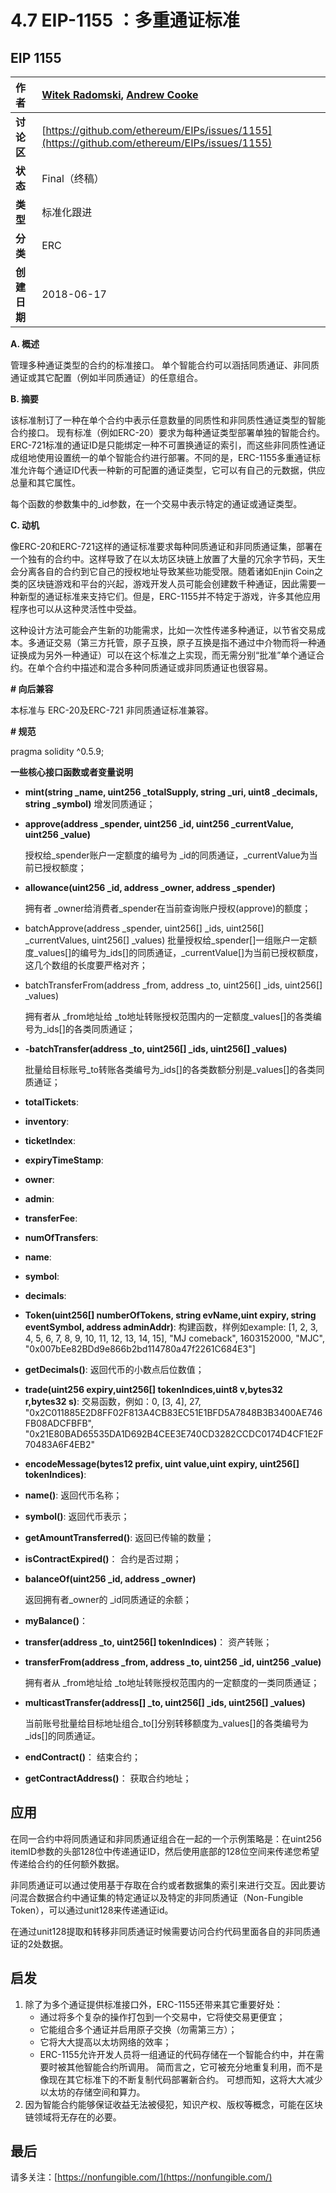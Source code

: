 # 4.7 EIP-1155 ：多重通证标准

## EIP 1155

| **作者** | [Witek Radomski](mailto:witek@enjin.com), [Andrew Cooke](mailto:andrew@enjin.com) |
| :--- | :--- |
| **讨论区** | [https://github.com/ethereum/EIPs/issues/1155](https://github.com/ethereum/EIPs/issues/1155) |
| **状态** | Final（终稿） |
| **类型** | 标准化跟进 |
| **分类** | ERC |
| **创建日期** | 2018-06-17 |

**A. 概述**

管理多种通证类型的合约的标准接口。 单个智能合约可以涵括同质通证、非同质通证或其它配置（例如半同质通证）的任意组合。

**B. 摘要**

该标准制订了一种在单个合约中表示任意数量的同质性和非同质性通证类型的智能合约接口。 现有标准（例如ERC-20）要求为每种通证类型部署单独的智能合约。ERC-721标准的通证ID是只能绑定一种不可置换通证的索引，而这些非同质性通证成组地使用设置统一的单个智能合约进行部署。不同的是，ERC-1155多重通证标准允许每个通证ID代表一种新的可配置的通证类型，它可以有自己的元数据，供应总量和其它属性。

每个函数的参数集中的\_id参数，在一个交易中表示特定的通证或通证类型。

**C. 动机**

像ERC-20和ERC-721这样的通证标准要求每种同质通证和非同质通证集，部署在一个独有的合约中。这样导致了在以太坊区块链上放置了大量的冗余字节码，天生会分离各自的合约到它自己的授权地址导致某些功能受限。随着诸如Enjin Coin之类的区块链游戏和平台的兴起，游戏开发人员可能会创建数千种通证，因此需要一种新型的通证标准来支持它们。但是，ERC-1155并不特定于游戏，许多其他应用程序也可以从这种灵活性中受益。

这种设计方法可能会产生新的功能需求，比如一次性传递多种通证，以节省交易成本。多通证交易（第三方托管，原子互换，原子互换是指不通过中介物而将一种通证换成为另外一种通证）可以在这个标准之上实现，而无需分别“批准”单个通证合约。在单个合约中描述和混合多种同质通证或非同质通证也很容易。

**\# 向后兼容**

本标准与 ERC-20及ERC-721 非同质通证标准兼容。

**\# 规范**

pragma solidity ^0.5.9;

**一些核心接口函数或者变量说明**

* **mint\(string \_name, uint256 \_totalSupply, string \_uri, uint8 \_decimals, string \_symbol\)**   增发同质通证；
* **approve\(address \_spender, uint256 \_id, uint256 \_currentValue, uint256 \_value\)**

  授权给\_spender账户一定额度的编号为 \_id的同质通证，\_currentValue为当前已授权额度；

* **allowance\(uint256 \_id, address \_owner, address \_spender\)**

  拥有者 \_owner给消费者\_spender在当前查询账户授权\(approve\)的额度；

* batchApprove\(address \_spender, uint256\[\] \_ids, uint256\[\] \_currentValues, uint256\[\] \_values\) 批量授权给\_spender\[\]一组账户一定额度\_values\[\]的编号为\_ids\[\]的同质通证，\_currentValue\[\]为当前已授权额度，这几个数组的长度要严格对齐；
* batchTransferFrom\(address \_from, address \_to, uint256\[\] \_ids, uint256\[\] \_values\)

  拥有者从 \_from地址给 \_to地址转账授权范围内的一定额度\_values\[\]的各类编号为\_ids\[\]的各类同质通证；

* **-batchTransfer\(address \_to, uint256\[\] \_ids, uint256\[\] \_values\)**

  批量给目标账号\_to转账各类编号为\_ids\[\]的各类数额分别是\_values\[\]的各类同质通证；

* **totalTickets**:
* **inventory**:
* **ticketIndex**:
* **expiryTimeStamp**:
* **owner**:
* **admin**:
* **transferFee**:
* **numOfTransfers**:
* **name**:
* **symbol**:
* **decimals**:
* **Token\(uint256\[\] numberOfTokens, string evName,uint expiry, string eventSymbol, address adminAddr\)**: 构建函数，样例如example: \[1, 2, 3, 4, 5, 6, 7, 8, 9, 10, 11, 12, 13, 14, 15\], "MJ comeback", 1603152000, "MJC", "0x007bEe82BDd9e866b2bd114780a47f2261C684E3"\]
* **getDecimals\(\)**: 返回代币的小数点后位数值；
* **trade\(uint256 expiry,uint256\[\] tokenIndices,uint8 v,bytes32 r,bytes32 s\)**: 交易函数，例如：0, \[3, 4\], 27, "0x2C011885E2D8FF02F813A4CB83EC51E1BFD5A7848B3B3400AE746FB08ADCFBFB", "0x21E80BAD65535DA1D692B4CEE3E740CD3282CCDC0174D4CF1E2F70483A6F4EB2"
* **encodeMessage\(bytes12 prefix, uint value,uint expiry, uint256\[\] tokenIndices\)**:
* **name\(\)**: 返回代币名称；
* **symbol\(\)**: 返回代币表示；
* **getAmountTransferred\(\)**: 返回已传输的数量；
* **isContractExpired\(\)**： 合约是否过期；
* **balanceOf\(uint256 \_id, address \_owner\)**

  返回拥有者\_owner的 \_id同质通证的余额；

* **myBalance\(\)**：
* **transfer\(address \_to, uint256\[\] tokenIndices\)**： 资产转账；
* **transferFrom\(address \_from, address \_to, uint256 \_id, uint256 \_value\)**

  拥有者从 \_from地址给 \_to地址转账授权范围内的一定额度的一类同质通证；

* **multicastTransfer\(address\[\] \_to, uint256\[\] \_ids, uint256\[\] \_values\)**

  当前账号批量给目标地址组合\_to\[\]分别转移额度为\_values\[\]的各类编号为\_ids\[\]的同质通证。

* **endContract\(\)**： 结束合约；
* **getContractAddress\(\)**： 获取合约地址；

## 应用

在同一合约中将同质通证和非同质通证组合在一起的一个示例策略是：在uint256 itemID参数的头部128位中传递通证ID，然后使用底部的128位空间来传递您希望传递给合约的任何额外数据。

非同质通证可以通过使用基于存取在合约或者数据集的索引来进行交互。因此要访问混合数据合约中通证集的特定通证以及特定的非同质通证（Non-Fungible Token），可以通过unit128来传递通证id。

在通过unit128提取和转移非同质通证时候需要访问合约代码里面各自的非同质通证的2处数据。

## 启发

1. 除了为多个通证提供标准接口外，ERC-1155还带来其它重要好处：
   * 通过将多个复杂的操作打包到一个交易中，它将使交易更便宜；
   * 它能组合多个通证并启用原子交换（勿需第三方）；
   * 它将大大提高以太坊网络的效率；
   * ERC-1155允许开发人员将一组通证的代码存储在一个智能合约中，并在需要时被其他智能合约所调用。 简而言之，它可被充分地重复利用，而不是像现在其它标准下的不断复制代码部署新合约。 可想而知，这将大大减少以太坊的存储空间和算力。 
2. 因为智能合约能够保证收益无法被侵犯，知识产权、版权等概念，可能在区块链领域将无存在的必要。

## 最后

请多关注：[https://nonfungible.com/](https://nonfungible.com/)

